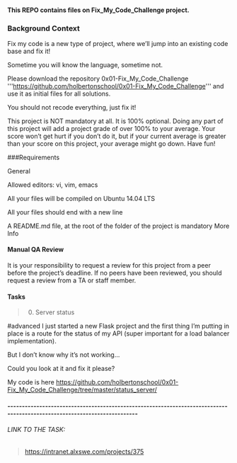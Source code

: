 #### This REPO contains files on Fix_My_Code_Challenge project.

### Background Context

Fix my code is a new type of project, where we’ll jump into an existing code base and fix it!

Sometime you will know the language, sometime not.

Please download the repository 0x01-Fix_My_Code_Challenge '''https://github.com/holbertonschool/0x01-Fix_My_Code_Challenge''' and use it as initial files for all solutions.

You should not recode everything, just fix it!

This project is NOT mandatory at all. It is 100% optional. Doing any part of this project will add a project grade of over 100% to your average. Your score won’t get hurt if you don’t do it, but if your current average is greater than your score on this project, your average might go down. Have fun!

###Requirements

General

Allowed editors: vi, vim, emacs

All your files will be compiled on Ubuntu 14.04 LTS

All your files should end with a new line

A README.md file, at the root of the folder of the project is mandatory
More Info

#### Manual QA Review

It is your responsibility to request a review for this project from a peer before the project’s deadline. If no peers have been reviewed, you should request a review from a TA or staff member.


#### Tasks

> 0. Server status

#advanced
I just started a new Flask project and the first thing I’m putting in place is a route for the status of my API (super important for a load balancer implementation).

But I don’t know why it’s not working…

Could you look at it and fix it please?

My code is here https://github.com/holbertonschool/0x01-Fix_My_Code_Challenge/tree/master/status_server/

> 


#### -------------------------------------------------------------------------------------------------------------------------

###### LINK TO THE TASK:

> https://intranet.alxswe.com/projects/375


